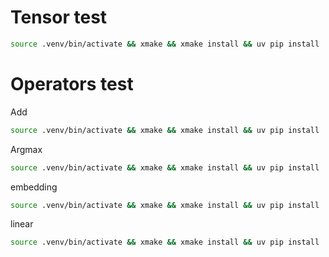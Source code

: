 # Tensor test
```bash
source .venv/bin/activate && xmake && xmake install && uv pip install ./python/ && python test/test_tensor.py
```
# Operators test
Add
```bash
source .venv/bin/activate && xmake && xmake install && uv pip install ./python/ && python test/ops/add.py
```
Argmax
```bash
source .venv/bin/activate && xmake && xmake install && uv pip install ./python/ && python test/ops/argmax.py
```
embedding
```bash
source .venv/bin/activate && xmake && xmake install && uv pip install ./python/ && python test/ops/embedding.py
```
linear
```bash
source .venv/bin/activate && xmake && xmake install && uv pip install ./python/ && python test/ops/linear.py
```
